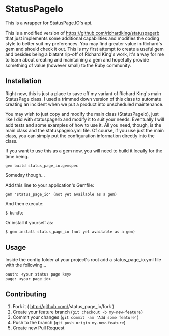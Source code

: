# StatusPageIo

This is a wrapper for StatusPage.IO's api.

This is a modified version of https://github.com/richardking/statuspagerb that just implements some additional
capabilities and modifies the coding style to better suit my preferences. You may find greater value in Richard's
gem and should check it out. This is my first attempt to create a useful gem and besides being a blatant rip-off of
Richard King's work, it's a way for me to learn about creating and maintaining a gem and hopefully provide
something of value (however small) to the Ruby community.

## Installation

Right now, this is just a place to save off my variant of Richard King's main StatusPage class.  I used a trimmed
down version of this class to automate creating an incident when we put a product into unscheduled
maintenance.

You may wish to just copy and modify the main class (StatusPageIo), just like I did with statuspagerb and modify
it to suit your needs.  Eventually I will add tests and some examples of how to use it. All you need, though, is the
main class and the statuspageio.yml file. Of course, if you use just the main class, you can simply put the
configuration information directly into the class.

If you want to use this as a gem now, you will need to build it locally for the time being.

    gem build status_page_io.gemspec

Someday though...

Add this line to your application's Gemfile:

    gem 'status_page_io' (not yet available as a gem)

And then execute:

    $ bundle

Or install it yourself as:

    $ gem install status_page_io (not yet available as a gem)

## Usage

Inside the config folder at your project's root add a status_page_io.yml file with the following...

    oauth: <your status page key>
    page: <your page id>

## Contributing

1. Fork it ( http://github.com/<my-github-username>/status_page_io/fork )
2. Create your feature branch (`git checkout -b my-new-feature`)
3. Commit your changes (`git commit -am 'Add some feature'`)
4. Push to the branch (`git push origin my-new-feature`)
5. Create new Pull Request
